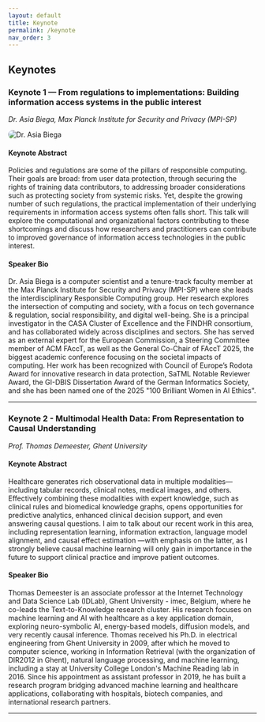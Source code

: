 ```yaml
---
layout: default
title: Keynote
permalink: /keynote
nav_order: 3
---
```


## Keynotes

### Keynote 1 — From regulations to implementations: Building information access systems in the public interest
*Dr. Asia Biega, Max Planck Institute for Security and Privacy (MPI-SP)*  

<p>
  <img src="https://asiabiega.github.io/assets/images/biega-events.jpg"
       alt="Dr. Asia Biega"
       style="max-width:260px;height:auto;border-radius:8px;">
</p>

#### Keynote Abstract
Policies and regulations are some of the pillars of responsible computing. Their goals are broad: from user data protection, through securing the rights of training data contributors, to addressing broader considerations such as protecting society from systemic risks. Yet, despite the growing number of such regulations, the practical implementation of their underlying requirements in information access systems often falls short. This talk will explore the computational and organizational factors contributing to these shortcomings and discuss how researchers and practitioners can contribute to improved governance of information access technologies in the public interest.

#### Speaker Bio
Dr. Asia Biega is a computer scientist and a tenure-track faculty member at the Max Planck Institute for Security and Privacy (MPI-SP) where she leads the interdisciplinary Responsible Computing group. Her research explores the intersection of computing and society, with a focus on tech governance & regulation, social responsibility, and digital well-being. She is a principal investigator in the CASA Cluster of Excellence and the FINDHR consortium, and has collaborated widely across disciplines and sectors. She has served as an external expert for the European Commission, a Steering Committee member of ACM FAccT, as well as the General Co-Chair of FAccT 2025, the biggest academic conference focusing on the societal impacts of computing. Her work has been recognized with Council of Europe’s Rodota Award for innovative research in data protection, SaTML Notable Reviewer Award, the GI-DBIS Dissertation Award of the German Informatics Society, and she has been named one of the 2025 "100 Brilliant Women in AI Ethics".

---

### Keynote 2 - Multimodal Health Data: From Representation to Causal Understanding
*Prof. Thomas Demeester, Ghent University*

#### Keynote Abstract
Healthcare generates rich observational data in multiple modalities—including tabular records, clinical notes, medical images, and others.  Effectively combining these modalities with expert knowledge, such as clinical rules and biomedical knowledge graphs, opens opportunities for predictive analytics, enhanced clinical decision support, and even answering causal questions. I aim to talk about our recent work in this area, including representation learning, information extraction, language model alignment, and causal effect estimation —with emphasis on the latter, as I strongly believe causal machine learning will only gain in importance in the future to support clinical practice and improve patient outcomes.

#### Speaker Bio
Thomas Demeester is an associate professor at the Internet Technology and Data Science Lab (IDLab), Ghent University - imec, Belgium, where he co-leads the Text-to-Knowledge research cluster. His research focuses on machine learning and AI with healthcare as a key application domain, exploring neuro-symbolic AI, energy-based models, diffusion models, and very recently causal inference. Thomas received his Ph.D. in electrical engineering from Ghent University in 2009,  after which he moved to computer science, working in Information Retrieval (with the organization of DIR2012 in Ghent), natural language processing, and machine learning, including a stay at University College London's Machine Reading lab in 2016. Since his appointment as assistant professor in 2019, he has built a research program bridging advanced machine learning and healthcare applications, collaborating with hospitals, biotech companies, and international research partners.

---

